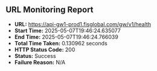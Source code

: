 ## URL Monitoring Report

- **URL:** https://api-gw1-prod1.fisglobal.com/gw/v1/health
- **Start Time:** 2025-05-07T19:46:24.635077
- **End Time:** 2025-05-07T19:46:24.766039
- **Total Time Taken:** 0.130962 seconds
- **HTTP Status Code:** 200
- **Status:** Success
- **Failure Reason:** N/A
